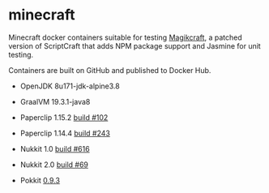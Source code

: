 # minecraft

Minecraft docker containers suitable for testing [Magikcraft](https://github.com/Magikcraft/MagikCraft), a patched version of ScriptCraft that adds NPM package support and Jasmine for unit testing.

Containers are built on GitHub and published to Docker Hub.

* OpenJDK 8u171-jdk-alpine3.8
* GraalVM 19.3.1-java8

* Paperclip 1.15.2 [build #102](https://papermc.io/downloads)
* Paperclip 1.14.4 [build #243](https://papermc.io/legacy)
* Nukkit 1.0 [build #616](https://ci.nukkitx.com/job/NukkitX/job/Nukkit/job/master/)
* Nukkit 2.0 [build #69](https://ci.nukkitx.com/job/NukkitX/job/Nukkit/job/2.0/)

* Pokkit [0.9.3](https://github.com/PetteriM1/Pokkit)

